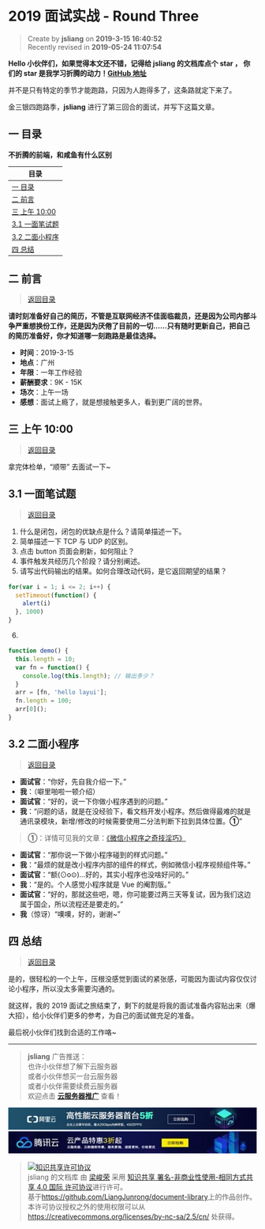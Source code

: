 2019 面试实战 - Round Three
===

> Create by **jsliang** on **2019-3-15 16:40:52**  
> Recently revised in **2019-05-24 11:07:54**
 
**Hello 小伙伴们，如果觉得本文还不错，记得给 jsliang 的文档库点个 **star** ， 你们的 **star** 是我学习折腾的动力！[GitHub 地址](https://github.com/LiangJunrong/document-library)**

并不是只有特定的季节才能跑路，只因为人跑得多了，这条路就定下来了。

金三银四跑路季，**jsliang** 进行了第三回合的面试，并写下这篇文章。

## <a name="chapter-one" id="chapter-one">一 目录</a>

**不折腾的前端，和咸鱼有什么区别**

| 目录 |
| --- | 
| [一 目录](#chapter-one) | 
| <a name="catalog-chapter-two" id="catalog-chapter-two"></a>[二 前言](#chapter-two) |
| <a name="catalog-chapter-three" id="catalog-chapter-three"></a>[三 上午 10:00](#chapter-three) |
| [3.1 一面笔试题](#chapter-three-one) |
| [3.2 二面小程序](#chapter-three-two) |
| <a name="catalog-chapter-four" id="catalog-chapter-four"></a>[四 总结](#chapter-four) |

## <a name="chapter-two" id="chapter-two">二 前言</a>

> [返回目录](#chapter-one)

**请时刻准备好自己的简历，不管是互联网经济不佳面临裁员，还是因为公司内部斗争严重想换份工作，还是因为厌倦了目前的一切……只有随时更新自己，把自己的简历准备好，你才知道哪一刻跑路是最佳选择。**

* **时间**：2019-3-15
* **地点**：广州
* **年限**：一年工作经验
* **薪酬要求**：9K - 15K
* **场次**：上午一场
* **感想**：面试上瘾了，就是想接触更多人，看到更广阔的世界。

## <a name="chapter-three" id="chapter-three">三 上午 10:00</a>

> [返回目录](#chapter-one)

拿完体检单，“顺带” 去面试一下~

## <a name="chapter-three-one" id="chapter-three-one">3.1 一面笔试题</a>

> [返回目录](#chapter-one)

1. 什么是闭包，闭包的优缺点是什么？请简单描述一下。
2. 简单描述一下 TCP 与 UDP 的区别。
3. 点击 button 页面会刷新，如何阻止？
4. 事件触发共经历几个阶段？请分别阐述。
5. 请写出代码输出的结果。如何合理改动代码，是它返回期望的结果？

```js
for(var i = 1; i <= 2; i++) {
  setTimeout(function() {
    alert(i)
  }, 1000)
}
```

6. 

```js
function demo() {
  this.length = 10;
  var fn = function() {
    console.log(this.length); // 输出多少？
  }
  arr = [fn, 'hello layui'];
  fn.length = 100;
  arr[0]();
}
```

## <a name="chapter-three-two" id="chapter-three-two">3.2 二面小程序</a>

> [返回目录](#chapter-one)

* **面试官**：“你好，先自我介绍一下。”
* **我**：（噼里啪啦一顿介绍）
* **面试官**：“好的，说一下你做小程序遇到的问题。”
* **我**：“问题的话，就是在没经验下，看文档开发小程序。然后做得最难的就是通讯录模块，新增/修改的时候需要使用二分法判断下拉到具体位置。**①**”

> **①**：详情可见我的文章：[《微信小程序之奇技淫巧》](https://github.com/LiangJunrong/document-library/blob/master/other-library/WeChatApplet/WeChatAppletFunctionList.md)

* **面试官**：“那你说一下做小程序碰到的样式问题。”
* **我**：“最烦的就是改小程序内部的组件的样式，例如微信小程序视频组件等。”
* **面试官**：“额(⊙o⊙)…好的，其实小程序也没啥好问的。”
* **我**：“是的。个人感觉小程序就是 Vue 的阉割版。”
* **面试官**：“好的，那就这些吧，嗯，你可能要过两三天等复试，因为我们这边属于国企，所以流程还是要走的。”
* **我**（惊讶）“噢噢，好的，谢谢~”

## <a name="chapter-four" id="chapter-four">四 总结</a>

> [返回目录](#chapter-one)

是的，很轻松的一个上午，压根没感觉到面试的紧张感，可能因为面试内容仅仅讨论小程序，所以没太多需要沟通的。

就这样，我的 2019 面试之旅结束了，剩下的就是将我的面试准备内容贴出来（爆大招），给小伙伴们更多的参考，为自己的面试做充足的准备。

最后祝小伙伴们找到合适的工作咯~

---

> **jsliang** 广告推送：  
> 也许小伙伴想了解下云服务器  
> 或者小伙伴想买一台云服务器  
> 或者小伙伴需要续费云服务器  
> 欢迎点击 **[云服务器推广](https://github.com/LiangJunrong/document-library/blob/master/other-library/Monologue/%E7%A8%B3%E9%A3%9F%E8%89%B0%E9%9A%BE.md)** 查看！

[![图](../../../public-repertory/img/z-small-seek-ali-3.jpg)](https://promotion.aliyun.com/ntms/act/qwbk.html?userCode=w7hismrh)
[![图](../../../public-repertory/img/z-small-seek-tencent-2.jpg)](https://cloud.tencent.com/redirect.php?redirect=1014&cps_key=49f647c99fce1a9f0b4e1eeb1be484c9&from=console)

> <a rel="license" href="http://creativecommons.org/licenses/by-nc-sa/4.0/"><img alt="知识共享许可协议" style="border-width:0" src="https://i.creativecommons.org/l/by-nc-sa/4.0/88x31.png" /></a><br /><span xmlns:dct="http://purl.org/dc/terms/" property="dct:title">jsliang 的文档库</span> 由 <a xmlns:cc="http://creativecommons.org/ns#" href="https://github.com/LiangJunrong/document-library" property="cc:attributionName" rel="cc:attributionURL">梁峻荣</a> 采用 <a rel="license" href="http://creativecommons.org/licenses/by-nc-sa/4.0/">知识共享 署名-非商业性使用-相同方式共享 4.0 国际 许可协议</a>进行许可。<br />基于<a xmlns:dct="http://purl.org/dc/terms/" href="https://github.com/LiangJunrong/document-library" rel="dct:source">https://github.com/LiangJunrong/document-library</a>上的作品创作。<br />本许可协议授权之外的使用权限可以从 <a xmlns:cc="http://creativecommons.org/ns#" href="https://creativecommons.org/licenses/by-nc-sa/2.5/cn/" rel="cc:morePermissions">https://creativecommons.org/licenses/by-nc-sa/2.5/cn/</a> 处获得。